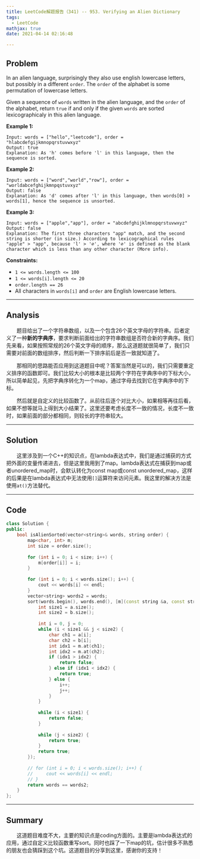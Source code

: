 ```yaml
---
title: LeetCode解题报告（341) -- 953. Verifying an Alien Dictionary
tags:
  - LeetCode
mathjax: true
date: 2021-04-14 02:16:48

---
```


## Problem

In an alien language, surprisingly they also use english lowercase letters, but possibly in a different `order`. The `order` of the alphabet is some permutation of lowercase letters.

Given a sequence of `words` written in the alien language, and the `order` of the alphabet, return `true` if and only if the given `words` are sorted lexicographicaly in this alien language.

<!-- more -->

**Example 1:**

```
Input: words = ["hello","leetcode"], order = "hlabcdefgijkmnopqrstuvwxyz"
Output: true
Explanation: As 'h' comes before 'l' in this language, then the sequence is sorted.
```

**Example 2:**

```
Input: words = ["word","world","row"], order = "worldabcefghijkmnpqstuvxyz"
Output: false
Explanation: As 'd' comes after 'l' in this language, then words[0] > words[1], hence the sequence is unsorted.
```

**Example 3:**

```
Input: words = ["apple","app"], order = "abcdefghijklmnopqrstuvwxyz"
Output: false
Explanation: The first three characters "app" match, and the second string is shorter (in size.) According to lexicographical rules "apple" > "app", because 'l' > '∅', where '∅' is defined as the blank character which is less than any other character (More info).
```

**Constraints:**

- `1 <= words.length <= 100`
- `1 <= words[i].length <= 20`
- `order.length == 26`
- All characters in `words[i]` and `order` are English lowercase letters.

------

## Analysis

&emsp;&emsp;题目给出了一个字符串数组，以及一个包含26个英文字母的字符串。后者定义了一种**新的字典序**，要求判断前面给出的字符串数组是否符合新的字典序。我们先来看，如果按照常规的26个英文字母的顺序，那么这道题就很简单了，我们只需要对前面的数组排序，然后判断一下排序前后是否一致就知道了。

&emsp;&emsp;那相同的思路能否应用到这道题目中呢？答案当然是可以的，我们只需要重定义排序的函数即可。我们比较大小的根本是比较两个字符在字典序中的下标大小，所以简单起见，先把字典序转化为一个map，通过字母去找到它在字典序中的下标。

&emsp;&emsp;然后就是自定义的比较函数了。从前往后逐个对比大小，如果相等再往后看，如果不想等就马上得到大小结果了。这里还要考虑长度不一致的情况，长度不一致时，如果前面的部分都相同，则较长的字符串较大。

------

## Solution

&emsp;&emsp;这里涉及到一个C++的知识点，在lambda表达式中，我们是通过捕获的方式把外面的变量传递进去，但是这里我用到了map。lambda表达式在捕获到map或者unordered_map时，会默认转化为const map或const unordered_map，这样的后果是在lambda表达式中无法使用`[]`运算符来访问元素。我这里的解决方法是使用`at()`方法替代。

------

## Code

```c++
class Solution {
public:
    bool isAlienSorted(vector<string>& words, string order) {
        map<char, int> m;
        int size = order.size();
        
        for (int i = 0; i < size; i++) {
            m[order[i]] = i;
        }
        
        for (int i = 0; i < words.size(); i++) {
            cout << words[i] << endl;
        }
        vector<string> words2 = words;
        sort(words.begin(), words.end(), [m](const string &a, const string &b) {
            int size1 = a.size();
            int size2 = b.size();
            
            int i = 0, j = 0;
            while (i < size1 && j < size2) {
                char ch1 = a[i];
                char ch2 = b[i];
                int idx1 = m.at(ch1);
                int idx2 = m.at(ch2);
                if (idx1 > idx2) {
                    return false;
                } else if (idx1 < idx2) {
                    return true;
                } else {
                    i++;
                    j++;
                }
            }
            
            while (i < size1) {
                return false;
            }
            
            while (j < size2) {
                return true;
            }
            return true;
        });
        
        // for (int i = 0; i < words.size(); i++) {
        //     cout << words[i] << endl;
        // }
        return words == words2;
    }
};
```

------

## Summary

&emsp;&emsp;这道题目难度不大，主要的知识点是coding方面的。主要是lambda表达式的应用，通过自定义比较函数重写sort。同时也踩了一下map的坑，估计很多不熟悉的朋友也会猜踩到这个坑。这道题目的分享到这里，感谢你的支持！
